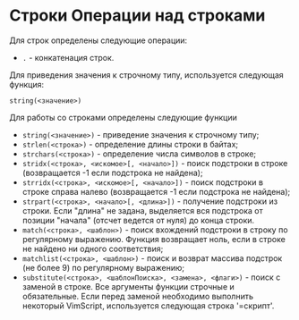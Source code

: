 Строки
Операции над строками
=====================

Для строк определены следующие операции:

* `.` - конкатенация строк.

Для приведения значения к строчному типу, используется следующая функция:

    string(<значение>)

Для работы со строками определены следующие функции

* `string(<значение>)` - приведение значения к строчному типу;
* `strlen(<строка>)` - определение длины строки в байтах;
* `strchars(<строка>)` - определение числа символов в строке;
* `stridx(<строка>, <искомое>[, <начало>])` - поиск подстроки в строке (возвращается -1 если подстрока не найдена);
* `strridx(<строка>, <искомое>[, <начало>])` - поиск подстроки в строке справа налево (возвращается -1 если подстрока не найдена);
* `strpart(<строка>, <начало>[, <длина>])` - получение подстроки из строки. Если "длина" не задана, выделяется вся подстрока от позиции "начала" (отсчет ведется от нуля) до конца строки.
* `match(<строка>, <шаблон>)` - поиск вхождений подстроки в строку по регулярному выражению. Функция возвращает ноль, если в строке не найдено ни одного соответствия;
* `matchlist(<строка>, <шаблон>)` - поиск и возврат массива подстрок (не более 9) по регулярному выражению;
* `substitute(<строка>, <шаблонПоиска>, <замена>, <флаги>)` - поиск с заменой в строке. Все аргументы функции строчные и обязательные. Если перед заменой необходимо выполнить некоторый VimScript, используется следующая строка '\=скрипт'.

